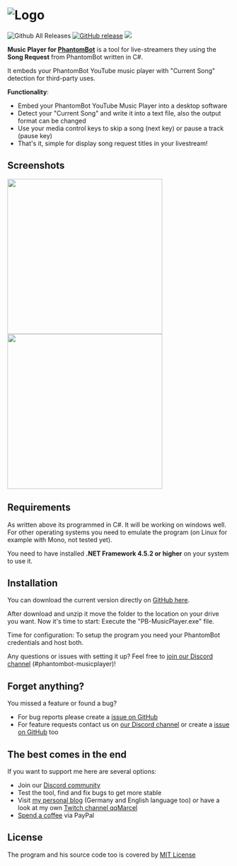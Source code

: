# <img alt="Logo" src="https://raw.githubusercontent.com/promarcel/phantombot-musicplayer/master/.github/logo.png" />

![Github All Releases](https://img.shields.io/github/downloads/promarcel/phantombot-musicplayer/total.svg) [![GitHub release](https://img.shields.io/github/release/promarcel/phantombot-musicplayer.svg)](https://github.com/promarcel/phantombot-musicplayer/releases)  [<img src="https://discordapp.com/api/guilds/283665932910592001/widget.png?style=shield">](https://discord.gg/FNrduZN)

**Music Player for [PhantomBot](https://phantombot.tv)** is a tool for live-streamers they using the **Song Request** from PhantomBot written in C#.

It embeds your PhantomBot YouTube music player with "Current Song" detection for third-party uses.

**Functionality**:

 - Embed your PhantomBot YouTube Music Player into a desktop software
 - Detect your "Current Song" and write it into a text file, also the output format can be changed
 - Use your media control keys to skip a song (next key) or pause a track (pause key)
 - That's it, simple for display song request titles in your livestream!

## Screenshots

[<img src="https://raw.githubusercontent.com/promarcel/phantombot-musicplayer/master/.github/player.png" width="350px" />](https://raw.githubusercontent.com/promarcel/phantombot-musicplayer/master/.github/player.png)  [<img src="https://raw.githubusercontent.com/promarcel/phantombot-musicplayer/master/.github/settings.png" width="350px" />](https://raw.githubusercontent.com/promarcel/phantombot-musicplayer/master/.github/settings.png)

## Requirements

As written above its programmed in C#. It will be working on windows well. For other operating systems you need to emulate the program (on Linux for example with Mono, not tested yet).

You need to have installed **.NET Framework 4.5.2 or higher** on your system to use it.

## Installation

You can download the current version directly on [GitHub here](https://github.com/promarcel/phantombot-musicplayer/releases).

After download and unzip it move the folder to the location on your drive you want. Now it's time to start: Execute the "PB-MusicPlayer.exe" file.

Time for configuration: To setup the program you need your PhantomBot credentials and host both.

Any questions or issues with setting it up? Feel free to [join our Discord channel](https://discord.gg/FNrduZN) (#phantombot-musicplayer)!

## Forget anything?

You missed a feature or found a bug?

 - For bug reports please create a [issue on GitHub](https://github.com/promarcel/phantombot-musicplayer/issues)
 - For feature requests contact us on [our Discord channel](https://discord.gg/FNrduZN) or create a [issue on GitHub](https://github.com/promarcel/phantombot-musicplayer/issues) too

## The best comes in the end

If you want to support me here are several options:

 - Join our [Discord community](https://discord.gg/FNrduZN)
 - Test the tool, find and fix bugs to get more stable
 - Visit [my personal blog](https://marceldeglau.de) (Germany and English language too) or have a look at my own [Twitch channel qqMarcel](https://www.twitch.tv/qqMarcel)
 - [Spend a coffee](https://phantombot-musicplayer.marceldeglau.de/donate) via PayPal

## License

The program and his source code too is covered by [MIT License](https://github.com/promarcel/phantombot-musicplayer/blob/master/LICENSE)
